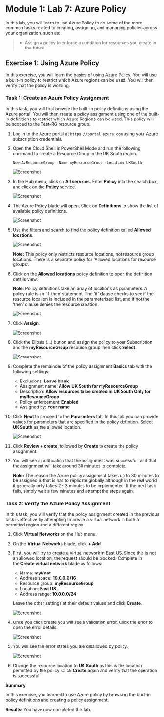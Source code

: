 # Module 1: Lab 7: Azure Policy

In this lab, you will learn to use Azure Policy to do some of the more common tasks related to creating, assigning, and managing policies across your organization, such as:

> - Assign a policy to enforce a condition for resources you create in the future

## Exercise 1: Using Azure Policy

In this exercise, you will learn the basics of using Azure Policy. You will use a built-in policy to restrict which Azure regions can be used. You will then verify that the policy is working.

### Task 1: Create an Azure Policy Assignment

In this task, you will first browse the built-in policy definitions using the Azure portal. You will then create a policy assignment using one of the built-in definitions to restrict which Azure Regions can be used. This policy will be scoped to the Test-RG resource group.

1.  Log in to the Azure portal at `https://portal.azure.com` using your Azure subscription credentials.

1.  Open the Cloud Shell in PowerShell Mode and run the following command to create a Resource Group in the UK South region.

    ```powershell
    New-AzResourceGroup -Name myResourceGroup -Location UKSouth
    ```

    ![Screenshot](../Media/Module-1/2019-12-30_18-18-29.png)

   

2.  In the Hub menu, click on **All services**. Enter **Policy** into the search box, and click on the **Policy** service.

    ![Screenshot](../Media/Module-1/2019-12-30_18-05-57.png)


3.  The Azure Policy blade will open. Click on **Definitions** to show the list of available policy definitions.

    ![Screenshot](../Media/Module-1/2019-12-30_18-10-13.png)


4.  Use the filters and search to find the policy definition called **Allowed locations**.

    ![Screenshot](../Media/Module-1/2019-12-30_18-10-59.png)



    **Note:** This policy only restricts resource locations, not resource group locations. There is a separate policy for 'Allowed locations for resource groups'.


5.  Click on the **Allowed locations** policy definition to open the definition details view. 

    **Note**: Policy definitions take an array of locations as parameters. A policy rule is an ‘if-then’ statement. The ‘if’ clause checks to see if the resource location is included in the parameterized list, and if not the ‘then’ clause denies the resource creation.

     ![Screenshot](../Media/Module-1/2019-12-30_18-13-49.png)


1.  Click **Assign**.

     ![Screenshot](../Media/Module-1/2019-12-30_18-23-26.png)




2.  Click the Elipsis (...) button and assign the policy to your Subscription and the **myResourceGroup** resource group then click **Select**.

     ![Screenshot](../Media/Module-1/2019-12-30_18-24-20.png)



3.  Complete the remainder of the policy assignment **Basics** tab with the following settings:

    -   Exclusions: **Leave blank**
    -   Assignment name: **Allow UK South for myResourceGroup**
    -   Description: **Allow resources to be created in UK South Only for myResourceGroup**
    -   Policy enforcement: **Enabled**
    -   Assigned by: **Your name**




1.  Click **Next** to proceed to the **Parameters** tab. In this tab you can  provide values for parameters that are specified in the policy defintion. Select **UK South** as the allowed location.

     ![Screenshot](../Media/Module-1/2019-12-30_18-29-49.png)


2.  Click **Review + create**, followed by **Create** to create the policy assignment. 

4.  You will see a notification that the assignment was successful, and that the assignment will take around 30 minutes to complete.

    **Note:** The reason the Azure policy assignment takes up to 30 minutes to be assigned is that is has to replicate globally although in the real world it generally only takes 2 - 3 minutes to be implemented.  If the next task fails, simply wait a few minutes and attempt the steps again.

### Task 2: Verify the Azure Policy Assignment

In this task, you will verify that the policy assignment created in the previous task is effective by attempting to create a virtual network in both a permitted region and a different region.

1.  Click **Virtual Networks** on the Hub menu.

2.  On the **Virtual Networks** blade, click **+ Add**
3.  First, you will try to create a virtual network in East US. Since this is not an allowed location, the request should be blocked. Complete in the **Create virtual network** blade as follows:

    -   Name: **myVnet**
    -   Address space: **10.0.0.0/16**
    -   Resource group: **myResourceGroup**
    -   Location: **East US**
    -   Address range: **10.0.0.0/24**

    Leave the other settings at their default values and click **Create**.

    ![Screenshot](../Media/Module-1/2019-12-30_18-35-10.png)
  
4.  Once you click create you will see a validation error. Click the error to open the error details.

    ![Screenshot](../Media/Module-1/2019-12-30_18-37-20.png)


5.  You will see the error states you are disallowed by policy.

    ![Screenshot](../Media/Module-1/2019-12-30_18-39-17.png)



5.  Change the resource location to **UK South** as this is the location permitted by the policy. Click **Create** again and verify that the operation is successful.

**Summary**

In this exercise, you learned to use Azure policy by browsing the built-in policy definitions and creating a policy assignment.

**Results**: You have now completed this lab.


